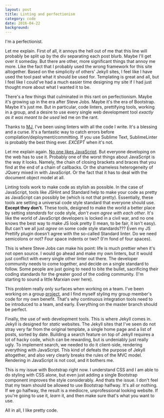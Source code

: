 ```yaml
---
layout: post
title: Linting and perfectionism
category: code 
date: 2016-04-22
background: 
---
```


I'm a perfectionist.

Let me explain. First of all, it annoys the hell out of me that this line will probably be split up by the div separating each post blurb. Maybe I'll get over it someday. But there are other, more significant things that annoy me more. Like the fact that I probably used the wrong framework for this site altogether. Based on the simplicity of others' Jekyll sites, I feel like I have used the tool past what it should be used for. Templating is great and all, but I feel like I could've had a much easier time designing my site if I had just thought more about what I wanted it to be.

There's a few things that culminated in this rant on perfectionism. Maybe it's growing up in the era after Steve Jobs. Maybe it's the era of Bootstrap. Maybe it's just me. But in particular, code linters, prettifying tools, working in a group, and a desire to use every single web development tool *exactly as it was meant to be used* led me on the rant.

Thanks to [MJ](https://github.com/maxjacobson), I've been using linters with all the code I write. It's a blessing and a curse. It's a fantastic way to catch errors before compilation/deployment/committing. If you use Sublime Text, SublimeLinter is probably the best thing ever. *EXCEPT* when it's not.

Let me explain again. [No one likes JavaScript](/code/2016/03/everyone-hates-javascript). But everyone developing on the web has to use it. Probably one of the worst things about JavaScript is the way it looks. Namely, the chain of closing brackets and braces that you find at the end of a chain of callbacks. Or the shameless heterogeneity of JQuery mixed in with JavaScript. Or the fact that it has to deal with the document object model at all.

Linting tools work to make code as stylish as possible. In the case of JavaScript, tools like JSHint and Standard help to make your code as pretty as JavaScript can possibly be (which is not that pretty). Essentially, these tools are setting a universal code style standard that everyone should use. **Except they don't.** These tools, designed to make the world a better place by setting *standards* for code style, *don't even agree with each other*. It's like the world of JavaScript developers is locked in a civil war, and no one knows the best way to make JS look pretty (I mean, to be fair, it isn't easy). But can't we all just *agree* on some code style standards??? Even my JS Prettify plugin doesn't agree with the so-called Standard linter. Do we need semicolons or not? Four space indents or two? (I'm fond of four spaces).

This is where Steve Jobs can make his point: life is much prettier when it's not open source. I would go ahead and make my own linters, but it would just conflict with every single other linter out there. The developer community needs to come together, and decide on a single standard to follow. Some people are just going to need to bite the bullet, sacrificing their coding standards for the greater good of the coding community. (I'm starting to sound a little Marxian over here).

This problem really only surfaces when working on a team. I've been working on a group [project](/projects/2016/03/tufts-dining-api), and I find myself styling my group member's code for my own benefit. That's why continuous integration tools need to be introduced to a team, and early. Everything on the master branch should be perfect. 

Finally, the use of web development tools. This is where Jekyll comes in. Jekyll is designed for *static* websites. The Jekyll sites that I've seen do not stray very far from the original template, a single home page and a list of posts, sorted by date. Building a search feature on top of Jekyll requires a lot of hacky code, which can be rewarding, but is undeniably just really ugly. To implement search, we needed to do it client-side, rendering everything with JavaScript. This kind of defeats the purpose of Jekyll altogether, and also very clearly breaks the rules of the MVC model. Rendering in JavaScript is not cool, and it bothers me.

This is my issue with Bootstrap right now. I understand CSS and I am able to do styling with CSS alone, but even just adding a single Bootstrap component improves the style considerably. And thats the issue. I don't feel that my team should be allowed to use Bootstrap halfway. It's all or nothing. If we go halfway, the result is a mediocre, unprofessional looking website. If you're going to use it, *learn* it, and then make sure that's what you want to use.

All in all, I like pretty code.
